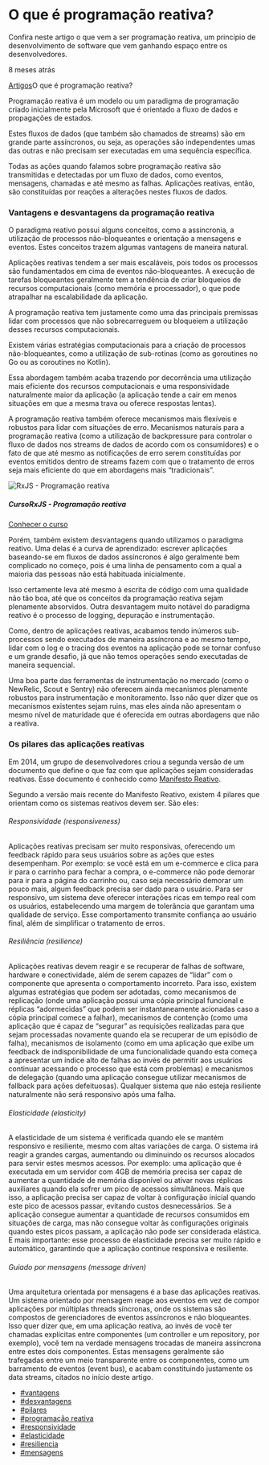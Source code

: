 # O que é programação reativa?

Confira neste artigo o que vem a ser programação reativa, um princípio de desenvolvimento de software que vem ganhando espaço entre os desenvolvedores.

 8 meses atrás

[Artigos](https://www.treinaweb.com.br/blog)O que é programação reativa?

Programação reativa é um modelo ou um paradigma de programação criado inicialmente pela Microsoft que é orientado a fluxo de dados e propagações de estados.

Estes fluxos de dados (que também são chamados de streams) são em grande parte assíncronos, ou seja, as operações são independentes umas das outras e não precisam ser executadas em uma sequência específica.

Todas as ações quando falamos sobre programação reativa são transmitidas e detectadas por um fluxo de dados, como eventos, mensagens, chamadas e até mesmo as falhas. Aplicações reativas, então, são constituídas por reações a alterações nestes fluxos de dados.

### Vantagens e desvantagens da programação reativa

O paradigma reativo possui alguns conceitos, como a assincronia, a utilização de processos não-bloqueantes e orientação a mensagens e eventos. Estes conceitos trazem algumas vantagens de maneira natural.

Aplicações reativas tendem a ser mais escaláveis, pois todos os processos são fundamentados em cima de eventos não-bloqueantes. A execução de tarefas bloqueantes geralmente tem a tendência de criar bloqueios de recursos computacionais (como memória e processador), o que pode atrapalhar na escalabilidade da aplicação.

A programação reativa tem justamente como uma das principais premissas lidar com processos que não sobrecarreguem ou bloqueiem a utilização desses recursos computacionais.

Existem várias estratégias computacionais para a criação de processos não-bloqueantes, como a utilização de sub-rotinas (como as goroutines no Go ou as coroutines no Kotlin).

Essa abordagem também acaba trazendo por decorrência uma utilização mais eficiente dos recursos computacionais e uma responsividade naturalmente maior da aplicação (a aplicação tende a cair em menos situações em que a mesma trava ou oferece respostas lentas).

A programação reativa também oferece mecanismos mais flexíveis e robustos para lidar com situações de erro. Mecanismos naturais para a programação reativa (como a utilização de backpressure para controlar o fluxo de dados nos streams de dados de acordo com os consumidores) e o fato de que até mesmo as notificações de erro serem constituídas por eventos emitidos dentro de streams fazem com que o tratamento de erros seja mais eficiente do que em abordagens mais “tradicionais”.



![RxJS - Programação reativa]()

##### CursoRxJS - Programação reativa

[Conhecer o curso](https://www.treinaweb.com.br/curso/programacao-reativa-com-rxjs)

Porém, também existem desvantagens quando utilizamos o paradigma reativo. Uma delas é a curva de aprendizado: escrever aplicações baseando-se em fluxos de dados assíncronos é algo geralmente bem complicado no começo, pois é uma linha de pensamento com a qual a maioria das pessoas não está habituada inicialmente.

Isso certamente leva até mesmo à escrita de código com uma qualidade não tão boa, até que os conceitos da programação reativa sejam plenamente absorvidos. Outra desvantagem muito notável do paradigma reativo é o processo de logging, depuração e instrumentação.

Como, dentro de aplicações reativas, acabamos tendo inúmeros sub-processos sendo executados de maneira assíncrona e ao mesmo tempo, lidar com o log e o tracing dos eventos na aplicação pode se tornar confuso e um grande desafio, já que não temos operações sendo executadas de maneira sequencial.

Uma boa parte das ferramentas de instrumentação no mercado (como o NewRelic, Scout e Sentry) não oferecem ainda mecanismos plenamente robustos para instrumentação e monitoramento. Isso não quer dizer que os mecanismos existentes sejam ruins, mas eles ainda não apresentam o mesmo nível de maturidade que é oferecida em outras abordagens que não a reativa.

### Os pilares das aplicações reativas

Em 2014, um grupo de desenvolvedores criou a segunda versão de um documento que define o que faz com que aplicações sejam consideradas reativas. Esse documento é conhecido como [Manifesto Reativo](https://www.reactivemanifesto.org/).

Segundo a versão mais recente do Manifesto Reativo, existem 4 pilares que orientam como os sistemas reativos devem ser. São eles:

###### Responsividade (responsiveness)

Aplicações reativas precisam ser muito responsivas, oferecendo um feedback rápido para seus usuários sobre as ações que estes desempenham. Por exemplo: se você está em um e-commerce e clica para ir para o carrinho para fechar a compra, o e-commerce não pode demorar para ir para a página do carrinho ou, caso seja necessário demorar um pouco mais, algum feedback precisa ser dado para o usuário. Para ser responsivo, um sistema deve oferecer interações ricas em tempo real com os usuários, estabelecendo uma margem de tolerância que garantam uma qualidade de serviço. Esse comportamento transmite confiança ao usuário final, além de simplificar o tratamento de erros.

###### Resiliência (resilience)

Aplicações reativas devem reagir e se recuperar de falhas de software, hardware e conectividade, além de serem capazes de “lidar” com o componente que apresenta o comportamento incorreto. Para isso, existem algumas estratégias que podem ser adotadas, como mecanismos de replicação (onde uma aplicação possui uma cópia principal funcional e réplicas “adormecidas” que podem ser instantaneamente acionadas caso a cópia principal comece a falhar), mecanismos de contenção (como uma aplicação que é capaz de “segurar” as requisições realizadas para que sejam processadas novamente quando ela se recuperar de um episódio de falha), mecanismos de isolamento (como em uma aplicação que exibe um feedback de indisponibilidade de uma funcionalidade quando esta começa a apresentar um índice alto de falhas ao invés de permitir aos usuários continuar acessando o processo que está com problemas) e mecanismos de delegação (quando uma aplicação consegue utilizar mecanismos de fallback para ações defeituosas). Qualquer sistema que não esteja resiliente naturalmente não será responsivo após uma falha.

###### Elasticidade (elasticity)

A elasticidade de um sistema é verificada quando ele se mantém responsivo e resiliente, mesmo com altas variações de carga. O sistema irá reagir a grandes cargas, aumentando ou diminuindo os recursos alocados para servir estes mesmos acessos. Por exemplo: uma aplicação que é executada em um servidor com 4GB de memória precisa ser capaz de aumentar a quantidade de memória disponível ou ativar novas réplicas auxiliares quando ela sofrer um pico de acessos simultâneos. Mais que isso, a aplicação precisa ser capaz de voltar à configuração inicial quando este pico de acessos passar, evitando custos desnecessários. Se a aplicação consegue aumentar a quantidade de recursos consumidos em situações de carga, mas não consegue voltar às configurações originais quando estes picos passam, a aplicação não pode ser considerada elástica. E mais importante: esse processo de elasticidade precisa ser muito rápido e automático, garantindo que a aplicação continue responsiva e resiliente.

###### Guiado por mensagens (message driven)

Uma arquitetura orientada por mensagens é a base das aplicações reativas. Um sistema orientado por mensagem reage aos eventos em vez de compor aplicações por múltiplas threads síncronas, onde os sistemas são compostos de gerenciadores de eventos assíncronos e não bloqueantes. Isso quer dizer que, em uma aplicação reativa, ao invés de você ter chamadas explícitas entre componentes (um controller e um repository, por exemplo), você tem na verdade mensagens trocadas de maneira assíncrona entre estes dois componentes. Estas mensagens geralmente são trafegadas entre um meio transparente entre os componentes, como um barramento de eventos (event bus), e acabam constituindo justamente os data streams, citados no início deste artigo.

- [#vantagens](https://www.treinaweb.com.br/blog/tag/vantagens)
- [#desvantagens](https://www.treinaweb.com.br/blog/tag/desvantagens)
- [#pilares](https://www.treinaweb.com.br/blog/tag/pilares)
- [#programação reativa](https://www.treinaweb.com.br/blog/tag/programacao-reativa)
- [#responsividade](https://www.treinaweb.com.br/blog/tag/responsividade)
- [#elasticidade](https://www.treinaweb.com.br/blog/tag/elasticidade)
- [#resiliencia](https://www.treinaweb.com.br/blog/tag/resiliencia)
- [#mensagens](https://www.treinaweb.com.br/blog/tag/mensagens)